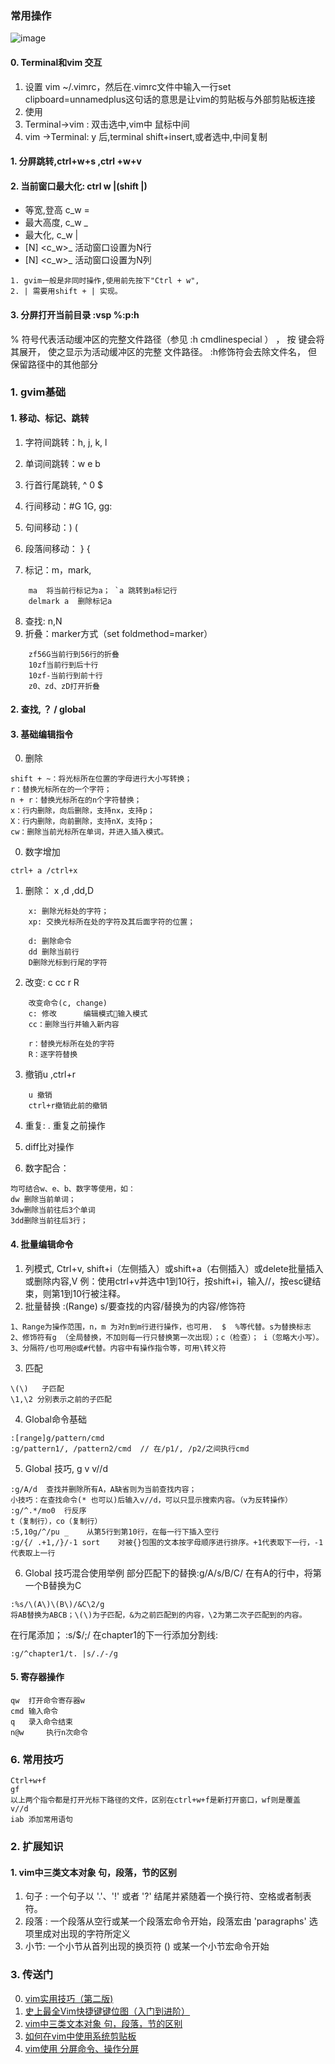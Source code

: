 ### 常用操作
![image](https://github.com/bulaqi/IC-DV.github.io/assets/55919713/c81778c4-d6e3-4f08-ae6d-6ba8c857558b)

#### 0. Terminal和vim 交互
1. 设置
vim ~/.vimrc，然后在.vimrc文件中输入一行set clipboard=unnamedplus这句话的意思是让vim的剪贴板与外部剪贴板连接
2. 使用
 1. Terminal->vim : 双击选中,vim中 鼠标中间
 2.  vim ->Terminal: y 后,terminal shift+insert,或者选中,中间复制

#### 1. 分屏跳转,ctrl+w+s ,ctrl +w+v
#### 2. 当前窗口最大化: ctrl w |(shift |)  
- 等宽,登高  c_w =
- 最大高度, c_w _
- 最大化, c_w  |
- [N] <c_w>_ 活动窗口设置为N行
- [N] <c_w>_ 活动窗口设置为N列
~~~
1. gvim一般是非同时操作,使用前先按下"Ctrl + w",
2. | 需要用shift + | 实现。
~~~
#### 3. 分屏打开当前目录 :vsp %:p:h  
% 符号代表活动缓冲区的完整文件路径（参见 :h cmdlinespecial ） ， 按 <Tab> 键会将其展开， 使之显示为活动缓冲区的完整
文件路径。 :h修饰符会去除文件名， 但保留路径中的其他部分



###  1. gvim基础
#### 1. 移动、标记、跳转
 1. 字符间跳转：h, j, k, l
 2. 单词间跳转：w e b
 3. 行首行尾跳转,  ^ 0 $
4. 行间移动：#G  1G, gg:

5. 句间移动：)	(
6. 段落间移动：	}	{
7. 标记：m，mark, 
~~~
	ma  将当前行标记为a； `a 跳转到a标记行
	delmark a  删除标记a
~~~
8. 查找: n,N
9. 折叠：marker方式（set foldmethod=marker）
~~~
	zf56G当前行到56行的折叠
	10zf当前行到后十行
	10zf-当前行到前十行
	z0、zd、zD打开折叠
~~~

#### 2.  查找,	？	/	global

#### 3. 基础编辑指令
0. 删除
~~~
shift + ~：将光标所在位置的字母进行大小写转换；
r：替换光标所在的一个字符；
n + r：替换光标所在的n个字符替换；
x：行内删除，向后删除，支持nx，支持p；
X：行内删除，向前删除，支持nX，支持p；
cw：删除当前光标所在单词，并进入插入模式。
~~~
0. 数字增加
~~~
ctrl+ a /ctrl+x
~~~
1. 删除：	x ,d ,dd,D
~~~
	x: 删除光标处的字符；
	xp: 交换光标所在处的字符及其后面字符的位置；
	
	d: 删除命令						
	dd 删除当前行 				
	D删除光标到行尾的字符
~~~
2. 改变: c cc  r R
~~~
	改变命令(c, change)	
	c: 修改      编辑模式输入模式
	cc：删除当行并输入新内容
	
	r：替换光标所在处的字符
	R：逐字符替换
~~~
3. 撤销u ,ctrl+r
~~~
	u 撤销
	ctrl+r撤销此前的撤销
 ~~~
4. 重复:    .  重复之前操作
5.   diff比对操作

6. 数字配合：
~~~
均可结合w、e、b、数字等使用，如：
dw 删除当前单词；
3dw删除当前往后3个单词
3dd删除当前往后3行；
~~~

#### 4. 批量编辑命令
1. 列模式, Ctrl+v, shift+i（左侧插入）或shift+a（右侧插入）或delete批量插入或删除内容,V
例：使用ctrl+v并选中1到10行，按shift+i，输入//，按esc键结束，则第1到10行被注释。
2. 批量替换 :(Range) s/要查找的内容/替换为的内容/修饰符
~~~
1、Range为操作范围，n，m 为对n到m行进行操作，也可用.  $  %等代替。s为替换标志
2、修饰符有g （全局替换，不加则每一行只替换第一次出现）；c（检查）； i（忽略大小写）。
3、分隔符/也可用@或#代替。内容中有操作指令等，可用\转义符
~~~

3. 匹配
~~~
\(\)   子匹配
\1,\2 分别表示之前的子匹配
~~~

4. Global命令基础
~~~
:[range]g/pattern/cmd   
:g/pattern1/, /pattern2/cmd  // 在/p1/, /p2/之间执行cmd
~~~

5. Global 技巧, g v v//d
~~~
:g/A/d	查找并删除所有A，A缺省则为当前查找内容；
小技巧：在查找命令(* 也可以)后输入v//d，可以只显示搜索内容。（v为反转操作）
:g/^.*/mo0	行反序
t（复制行），co（复制行）
:5,10g/^/pu _    从第5行到第10行，在每一行下插入空行
:g/{/ .+1,/}/-1 sort    对被{}包围的文本按字母顺序进行排序。+1代表取下一行，-1代表取上一行
~~~ 

6. Global 技巧混合使用举例
部分匹配下的替换:g/A/s/B/C/ 
在有A的行中，将第一个B替换为C
~~~
:%s/\(A\)\(B\)/&C\2/g
将AB替换为ABCB；\(\)为子匹配，&为之前匹配到的内容，\2为第二次子匹配到的内容。
~~~
在行尾添加； :s/$/;/
在chapter1的下一行添加分割线:
~~~
:g/^chapter1/t. |s/./-/g
~~~

#### 5. 寄存器操作
~~~
qw	打开命令寄存器w		
cmd	输入命令
q	录入命令结束
n@w 	执行n次命令
~~~

### 6. 常用技巧
~~~
Ctrl+w+f
gf
以上两个指令都是打开光标下路径的文件，区别在ctrl+w+f是新打开窗口，wf则是覆盖
v//d
iab 添加常用语句
~~~


### 2.  扩展知识
#### 1. vim中三类文本对象 句，段落，节的区别
1. 句子 : 一个句子以 '.'、'!' 或者 '?' 结尾并紧随着一个换行符、空格或者制表符。
2. 段落 : 一个段落从空行或某一个段落宏命令开始，段落宏由 'paragraphs' 选项里成对出现的字符所定义
3. 小节: 一个小节从首列出现的换页符 (<C-L>) 或某一个小节宏命令开始


### 3. 传送门
0. [vim实用技巧（第二版)](https://blog.csdn.net/saying0101_0010_0000/article/details/114528186#:~:text=1%20%E6%8A%80%E5%B7%A713%20%E5%9C%A8%E6%8F%92%E5%85%A5%E6%A8%A1%E5%BC%8F%E4%B8%AD%E5%8F%AF%E5%8D%B3%E6%97%B6%E6%9B%B4%E6%AD%A3%E9%94%99%E8%AF%AF%202%20%E6%8A%80%E5%B7%A714%20%E8%BF%94%E5%9B%9E%E6%99%AE%E9%80%9A%E6%A8%A1%E5%BC%8F%203%20%E7%BB%93%E8%AF%86%E6%8F%92%E5%85%A5-%E6%99%AE%E9%80%9A%E6%A8%A1%E5%BC%8F,%E9%9A%8F%E6%97%B6%E9%9A%8F%E5%9C%B0%E5%81%9A%E8%BF%90%E7%AE%97%207%20%E6%8A%80%E5%B7%A717%20%E7%94%A8%E5%AD%97%E7%AC%A6%E7%BC%96%E7%A0%81%E6%8F%92%E5%85%A5%E9%9D%9E%E5%B8%B8%E7%94%A8%E5%AD%97%E7%AC%A6%208%20%E6%8A%80%E5%B7%A718%20%E7%94%A8%E4%BA%8C%E5%90%88%E5%AD%97%E6%AF%8D%E6%8F%92%E5%85%A5%E9%9D%9E%E5%B8%B8%E7%94%A8%E5%AD%97%E7%AC%A6%20%E6%9B%B4%E5%A4%9A%E9%A1%B9%E7%9B%AE)
1. [史上最全Vim快捷键键位图（入门到进阶）](https://www.runoob.com/w3cnote/all-vim-cheatsheat.html)
2. [vim中三类文本对象 句，段落，节的区别](https://blog.csdn.net/iteye_3607/article/details/82204909#:~:text=vim%E4%B8%AD%E4%B8%89%E7%B1%BB%E6%96%87%E6%9C%AC%E5%AF%B9%E8%B1%A1%20%E5%8F%A5%EF%BC%8C%E6%AE%B5%E8%90%BD%EF%BC%8C%E8%8A%82%E7%9A%84%E5%8C%BA%E5%88%AB%20iteye_3607%20%E4%BA%8E%202011-11-15%2014%3A59%3A00%20%E5%8F%91%E5%B8%83%201042,%27%3F%27%20before%20the%20spaces%2Ctabs%20or%20end%20of%20line.)
3. [如何在vim中使用系统剪贴板](https://blog.csdn.net/qq_44884716/article/details/111707347)
4. [vim使用 分屏命令、操作分屏](https://www.cnblogs.com/greamrod/p/12565193.html)
